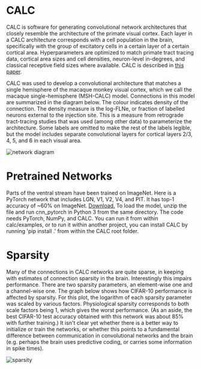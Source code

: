 # CALC
CALC is software for generating convolutional network architectures that closely resemble the architecture of the primate visual cortex. Each layer in a CALC architecture corresponds with a cell population in the brain, specifically with the group of excitatory cells in a certain layer of a certain cortical area. Hyperparameters are optimized to match primate tract tracing data, cortical area sizes and cell densities, neuron-level in-degrees, and classical receptive field sizes where available. CALC is described in [this paper](https://www.mitpressjournals.org/doi/full/10.1162/neco_a_01211).

CALC was used to develop a convolutional architecture that matches a single hemisphere of the macaque monkey visual cortex, which we call the macaque single-hemisphere (MSH-CALC) model. Connections in this model are summarized in the diagram below. The colour indicates density of the connection. The density measure is the log-FLNe, or fraction of labelled neurons external to the injection site. This is a measure from retrograde tract-tracing studies that was used (among other data) to parameterize the architecture. Some labels are omitted to make the rest of the labels legible, but the model includes separate convolutional layers for cortical layers 2/3, 4, 5, and 6 in each visual area. 

![network diagram](https://github.com/bptripp/calc/blob/master/MSH-FLNe.png "network diagram")

# Pretrained Networks
Parts of the ventral stream have been trained on ImageNet. Here is a PyTorch network that includes LGN, V1, V2, V4, and PIT. It has top-1 accuracy of ~60% on ImageNet. [Download.](https://www.floydhub.com/bptripp/datasets/calc-trained/2/CALC_MSH_01a.zip) To load the model, unzip the file and run cnn_pytorch in Python 3 from the same directory. The code needs PyTorch, NumPy, and CALC. You can run it from within calc/examples, or to run it within another project, you can install CALC by running 'pip install .' from within the CALC root folder. 

# Sparsity 
Many of the connections in CALC networks are quite sparse, in keeping with estimates of connection sparsity in the brain. Interestingly this impairs performance. There are two sparsity parameters, an element-wise one and a channel-wise one. The graph below shows how CIFAR-10 performance is affected by sparsity. For this plot, the logarithm of each sparsity parameter was scaled by various factors. Physiological sparsity corresponds to both scale factors being 1, which gives the worst performance. (As an aside, the best CIFAR-10 test accuracy obtained with this network was about 85% with further training.) It isn't clear yet whether there is a better way to initialize or train the networks, or whether this points to a fundamental difference between communication in convolutional networks and the brain (e.g. perhaps the brain uses predictive coding, or carries some information in spike times). 

![sparsity](https://github.com/bptripp/calc/blob/master/sparsity.png "sparsity")
